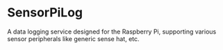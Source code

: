 # SensorPiLog
A data logging service designed for the Raspberry Pi, supporting various sensor peripherals like generic sense hat, etc.
